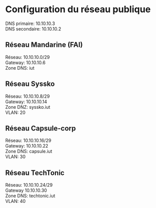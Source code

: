 # Configuration du réseau publique

DNS primaire: 10.10.10.3  
DNS secondaire: 10.10.10.2  

## Réseau Mandarine (FAI)

Réseau: 10.10.10.0/29  
Gateway: 10.10.10.6  
Zone DNS: iut  

## Réseau Syssko

Réseau: 10.10.10.8/29  
Gateway: 10.10.10.14  
Zone DNZ: syssko.iut  
VLAN: 20  

## Réseau Capsule-corp

Réseau: 10.10.10.16/29  
Gateway: 10.10.10.22  
Zone DNS: capsule.iut  
VLAN: 30  

## Réseau TechTonic

Réseau: 10.10.10.24/29  
Gateway 10.10.10.30  
Zone DNS: techtonic.iut  
VLAN: 40  

